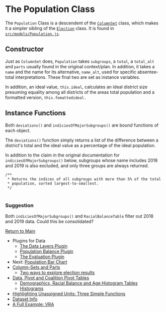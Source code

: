 # The Population Class

The `Population` Class is a descendent of the [`ColumnSet`] class, which
makes it a simpler sibling of the [`Election`] class. It is found in
[`src/models/Population.js`].

## Constructor

Just as `ColumnSet` does, `Population` takes `subgroups`, a `total`,
a `total_alt` and `parts` usually found in the original context/plan.
In addition, it takes a `name` and the name for its alternative, 
`name_alt`, used for specific absentee-total interpretations. These
final two are set as instance variables.

In addition, an ideal value, `this.ideal`, calculates an ideal
district size presuming equality among all districts of the areas
total population and a formatted version, `this.fomattedideal.`

## Instance Functions

Both `deviations()` and `indiciesOfMajorSubgroups()` are bound
functions of each object.

The `deviations()` function simply
returns a list of the difference between a district's total and
the ideal value as a percentage of the ideal population. 

In addition to the claim in the original documentation for
`indiciesOfMajorSubgroups()` below, subgroups whose name
includes 2018 and 2019 is also excluded, and only three
groups are always returned.

```
/**
 * Returns the indices of all subgroups with more than 5% of the total
 * population, sorted largest-to-smallest.
 */
 ```

# #

### Suggestion
Both `indiciesOfMajorSubgroups()` and `RacialBalanceTable` filter out
2018 and 2019 data. Could this be consolidated?

[Return to Main](../README.md)
- Plugins for Data
  - [The Data Layers Plugin](../06charts/datalayersplugin.md)
  - [Population Balance Plugin](../06charts/popbalanceplugin.md)
  - [The Evaluation Plugin](../06charts/evaluationplugin.md)
- Next: [Population Bar Chart](../06charts/populationbarchart.md)
- [Column-Sets and Parts](./06charts/columnsetsparts.md)
  - [Two ways to explore election results](../06charts/electionresults.md)
- [Data, Pivot and Coalition Pivot Tables](../06charts/datatable.md)
  - [Demographics, Racial Balance and Age Histogram Tables](../06charts/demographicstable.md)
  - [Histograms](../06charts/histogram.md)
- [Highlighting Unassigned Units: Three Simple Functions](../06charts/higlightunassigned.md)
- [Dataset Info](../06charts/datasetinfo.md)
- [A Full Example: VRA](../06charts/vra.md)

[`src/models/Population.js`]: ../../src/models/Population.js
[`ColumnSet`]: ../06charts/columnsetsparts.md
[`Election`]: ../06charts/electionresults.md